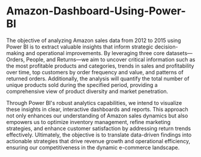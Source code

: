 # Amazon-Dashboard-Using-Power-BI

The objective of analyzing Amazon sales data from 2012 to 2015 using Power BI is to extract valuable insights that inform strategic decision-making and operational improvements. By leveraging three core datasets—Orders, People, and Returns—we aim to uncover critical information such as the most profitable products and categories, trends in sales and profitability over time, top customers by order frequency and value, and patterns of returned orders. Additionally, the analysis will quantify the total number of unique products sold during the specified period, providing a comprehensive view of product diversity and market penetration.

Through Power BI's robust analytics capabilities, we intend to visualize these insights in clear, interactive dashboards and reports. This approach not only enhances our understanding of Amazon sales dynamics but also empowers us to optimize inventory management, refine marketing strategies, and enhance customer satisfaction by addressing return trends effectively. Ultimately, the objective is to translate data-driven findings into actionable strategies that drive revenue growth and operational efficiency, ensuring our competitiveness in the dynamic e-commerce landscape.

